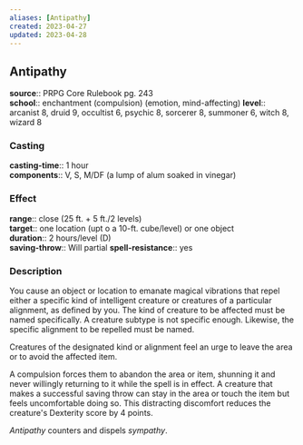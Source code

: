 ```yaml
---
aliases: [Antipathy]
created: 2023-04-27
updated: 2023-04-28
---
```


## Antipathy

**source**:: PRPG Core Rulebook pg. 243  
**school**:: enchantment (compulsion) (emotion, mind-affecting)
**level**:: arcanist 8, druid 9, occultist 6, psychic 8, sorcerer 8, summoner 6, witch 8, wizard 8

### Casting

**casting-time**:: 1 hour  
**components**:: V, S, M/DF (a lump of alum soaked in vinegar)

### Effect

**range**:: close (25 ft. + 5 ft./2 levels)  
**target**:: one location (upt o a 10-ft. cube/level) or one object  
**duration**:: 2 hours/level (D)  
**saving-throw**:: Will partial
**spell-resistance**:: yes

### Description

You cause an object or location to emanate magical vibrations that repel either a specific kind of intelligent creature or creatures of a particular alignment, as defined by you. The kind of creature to be affected must be named specifically. A creature subtype is not specific enough. Likewise, the specific alignment to be repelled must be named.  
  
Creatures of the designated kind or alignment feel an urge to leave the area or to avoid the affected item.  
  
A compulsion forces them to abandon the area or item, shunning it and never willingly returning to it while the spell is in effect. A creature that makes a successful saving throw can stay in the area or touch the item but feels uncomfortable doing so. This distracting discomfort reduces the creature's Dexterity score by 4 points.  
  
*Antipathy* counters and dispels *sympathy*.
